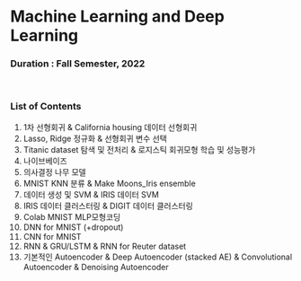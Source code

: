 # Machine Learning and Deep Learning

### Duration : Fall Semester, 2022

<br>

### List of Contents
01. 1차 선형회귀 & California housing 데이터 선형회귀
02. Lasso, Ridge 정규화 & 선형회귀 변수 선택
03. Titanic dataset 탐색 및 전처리 & 로지스틱 회귀모형 학습 및 성능평가
04. 나이브베이즈
05. 의사결정 나무 모델
06. MNIST KNN 분류 & Make Moons_Iris ensemble
07. 데이터 생성 및 SVM & IRIS 데이터 SVM
08. IRIS 데이터 클러스터링 & DIGIT 데이터 클러스터링
09. Colab MNIST MLP모형코딩
10. DNN for MNIST (+dropout)
11. CNN for MNIST
12. RNN & GRU/LSTM & RNN for Reuter dataset
13. 기본적인 Autoencoder & Deep Autoencoder (stacked AE) & Convolutional Autoencoder & Denoising Autoencoder
